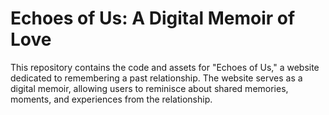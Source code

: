 # Echoes of Us: A Digital Memoir of Love
This repository contains the code and assets for "Echoes of Us," a website dedicated to remembering a past relationship. The website serves as a digital memoir, allowing users to reminisce about shared memories, moments, and experiences from the relationship.
